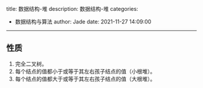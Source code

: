 title: 数据结构-堆
description: 数据结构-堆
categories:
  - 数据结构与算法
author: Jade
date: 2021-11-27 14:09:00
---

## 性质
1. 完全二叉树。
2. 每个结点的值都小于或等于其左右孩子结点的值（小根堆）。
3. 每个结点的值都大于或等于其左右孩子结点的值（大根堆）。
